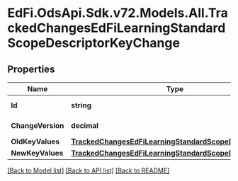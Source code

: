 # EdFi.OdsApi.Sdk.v72.Models.All.TrackedChangesEdFiLearningStandardScopeDescriptorKeyChange

## Properties

Name | Type | Description | Notes
------------ | ------------- | ------------- | -------------
**Id** | **string** | Resource identifier | [optional] 
**ChangeVersion** | **decimal** | Change version | [optional] 
**OldKeyValues** | [**TrackedChangesEdFiLearningStandardScopeDescriptorKey**](TrackedChangesEdFiLearningStandardScopeDescriptorKey.md) |  | [optional] 
**NewKeyValues** | [**TrackedChangesEdFiLearningStandardScopeDescriptorKey**](TrackedChangesEdFiLearningStandardScopeDescriptorKey.md) |  | [optional] 

[[Back to Model list]](../../README.md#documentation-for-models) [[Back to API list]](../../README.md#documentation-for-api-endpoints) [[Back to README]](../../README.md)

